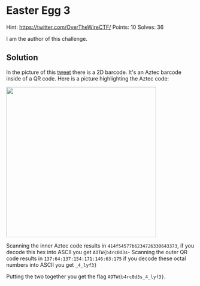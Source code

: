 # Easter Egg 3

Hint: https://twitter.com/OverTheWireCTF/
Points: 10
Solves: 36

I am the author of this challenge.

## Solution 
In the picture of this [tweet](https://twitter.com/OverTheWireCTF/status/1204370177237954565) there is a 2D barcode.
It's an Aztec barcode inside of a QR code. Here is a picture highlighting the Aztec code:

<img src="https://github.com/semchapeu/CTF-WriteUps/blob/master/OverTheWire%20Advent%202019/Easter%20Egg%203/eastergg3_highlighted.png?raw=true" alt="" width="400" height="400" />

Scanning the inner Aztec code results in `414f54577b6234726330643373`, if you decode this hex into ASCII you get `AOTW{b4rc0d3s`-
Scanning the outer QR code results in `137:64:137:154:171:146:63:175` if you decode these octal numbers into ASCII you get `_4_lyf3}`

Putting the two together you get the flag `AOTW{b4rc0d3s_4_lyf3}`.
